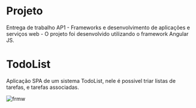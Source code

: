 # Projeto
Entrega de trabalho AP1 - Frameworks e desenvolvimento de aplicações e serviços web - O projeto foi desenvolvido utilizando o framework Angular JS.

# TodoList
Aplicação SPA de um sistema TodoList, nele é possivel triar listas de tarefas, e tarefas associadas.

![frmw](https://user-images.githubusercontent.com/55721262/191593066-ce4b8a2f-c11b-4716-ae55-4e59f58df770.png)
